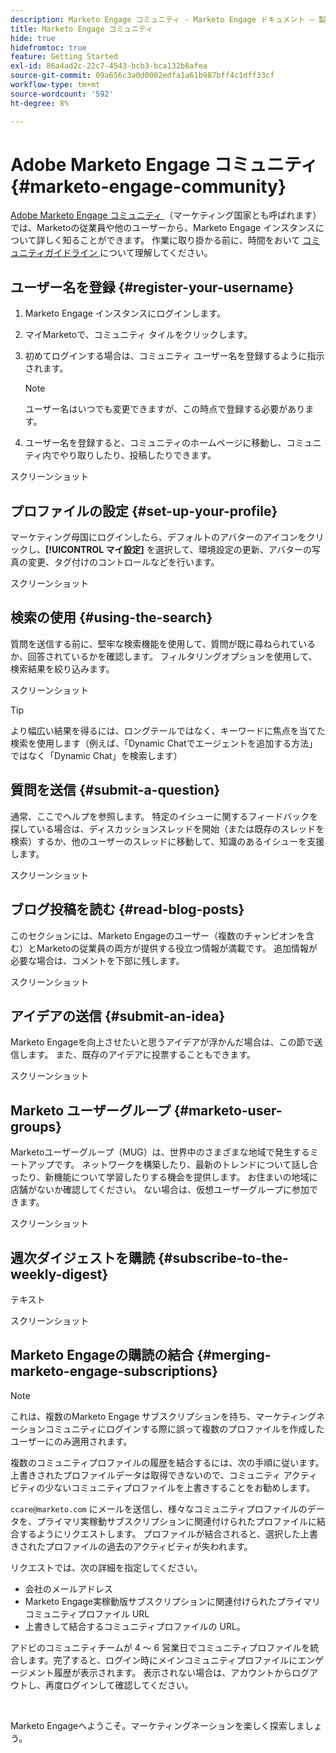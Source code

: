 ```yaml
---
description: Marketo Engage コミュニティ - Marketo Engage ドキュメント – 製品ドキュメント
title: Marketo Engage コミュニティ
hide: true
hidefromtoc: true
feature: Getting Started
exl-id: 86a4ad2c-22c7-4543-bcb3-bca132b6afea
source-git-commit: 09a656c3a0d0002edfa1a61b987bff4c1dff33cf
workflow-type: tm+mt
source-wordcount: '592'
ht-degree: 8%

---
```


# Adobe Marketo Engage コミュニティ {#marketo-engage-community}

[Adobe Marketo Engage コミュニティ ](https://nation.marketo.com/) （マーケティング国家とも呼ばれます）では、Marketoの従業員や他のユーザーから、Marketo Engage インスタンスについて詳しく知ることができます。 作業に取り掛かる前に、時間をおいて [ コミュニティガイドライン ](https://nation.marketo.com/t5/community-guidelines/ct-p/community-guidelines) について理解してください。

## ユーザー名を登録 {#register-your-username}

1. Marketo Engage インスタンスにログインします。

1. マイMarketoで、コミュニティ タイルをクリックします。

1. 初めてログインする場合は、コミュニティ ユーザー名を登録するように指示されます。

   >[!NOTE]
   >
   >ユーザー名はいつでも変更できますが、この時点で登録する必要があります。

1. ユーザー名を登録すると、コミュニティのホームページに移動し、コミュニティ内でやり取りしたり、投稿したりできます。

スクリーンショット

## プロファイルの設定 {#set-up-your-profile}

マーケティング母国にログインしたら、デフォルトのアバターのアイコンをクリックし、**[!UICONTROL マイ設定]** を選択して、環境設定の更新、アバターの写真の変更、タグ付けのコントロールなどを行います。

スクリーンショット

## 検索の使用 {#using-the-search}

質問を送信する前に、堅牢な検索機能を使用して、質問が既に尋ねられているか、回答されているかを確認します。 フィルタリングオプションを使用して、検索結果を絞り込みます。

スクリーンショット

>[!TIP]
>
>より幅広い結果を得るには、ロングテールではなく、キーワードに焦点を当てた検索を使用します（例えば、「Dynamic Chatでエージェントを追加する方法」ではなく「Dynamic Chat」を検索します）

## 質問を送信 {#submit-a-question}

通常、ここでヘルプを参照します。 特定のイシューに関するフィードバックを探している場合は、ディスカッションスレッドを開始（または既存のスレッドを検索）するか、他のユーザーのスレッドに移動して、知識のあるイシューを支援します。

スクリーンショット

## ブログ投稿を読む {#read-blog-posts}

このセクションには、Marketo Engageのユーザー（複数のチャンピオンを含む）とMarketoの従業員の両方が提供する役立つ情報が満載です。 追加情報が必要な場合は、コメントを下部に残します。

スクリーンショット

## アイデアの送信 {#submit-an-idea}

Marketo Engageを向上させたいと思うアイデアが浮かんだ場合は、この節で送信します。 また、既存のアイデアに投票することもできます。

スクリーンショット

## Marketo ユーザーグループ {#marketo-user-groups}

Marketoユーザーグループ（MUG）は、世界中のさまざまな地域で発生するミートアップです。 ネットワークを構築したり、最新のトレンドについて話し合ったり、新機能について学習したりする機会を提供します。 お住まいの地域に店舗がないか確認してください。 ない場合は、仮想ユーザーグループに参加できます。

スクリーンショット

## 週次ダイジェストを購読 {#subscribe-to-the-weekly-digest}

テキスト

スクリーンショット

## Marketo Engageの購読の結合 {#merging-marketo-engage-subscriptions}

>[!NOTE]
>
>これは、複数のMarketo Engage サブスクリプションを持ち、マーケティングネーションコミュニティにログインする際に誤って複数のプロファイルを作成したユーザーにのみ適用されます。

複数のコミュニティプロファイルの履歴を結合するには、次の手順に従います。 上書きされたプロファイルデータは取得できないので、コミュニティ アクティビティの少ないコミュニティプロファイルを上書きすることをお勧めします。

`ccare@marketo.com` にメールを送信し、様々なコミュニティプロファイルのデータを、プライマリ実稼動サブスクリプションに関連付けられたプロファイルに結合するようにリクエストします。 プロファイルが結合されると、選択した上書きされたプロファイルの過去のアクティビティが失われます。

リクエストでは、次の詳細を指定してください。

* 会社のメールアドレス
* Marketo Engage実稼動版サブスクリプションに関連付けられたプライマリコミュニティプロファイル URL
* 上書きして結合するコミュニティプロファイルの URL。

アドビのコミュニティチームが 4 ～ 6 営業日でコミュニティプロファイルを統合します。完了すると、ログイン時にメインコミュニティプロファイルにエンゲージメント履歴が表示されます。 表示されない場合は、アカウントからログアウトし、再度ログインして確認してください。

<br>

Marketo Engageへようこそ。マーケティングネーションを楽しく探索しましょう。
